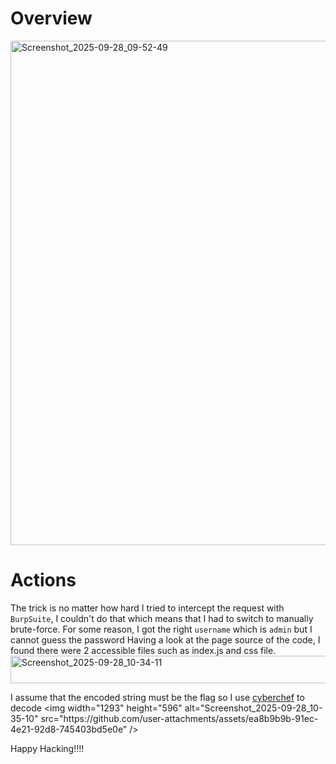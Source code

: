 # Overview
<img width="1920" height="807" alt="Screenshot_2025-09-28_09-52-49" src="https://github.com/user-attachments/assets/984c656d-2a4f-45c5-82f2-aa1f09b553b6" />

# Actions
The trick is no matter how hard I tried to intercept the request with `BurpSuite`, I couldn't do that which means that I had to switch to manually brute-force. For some reason, I got the right `username` which is `admin` but I cannot guess the password
Having a look at the page source of the code, I found there were 2  accessible files such as index.js and css file.
<img width="1920" height="44" alt="Screenshot_2025-09-28_10-34-11" src="https://github.com/user-attachments/assets/a8932d76-0e05-4a7d-b30c-5f454bc4878c" />

I assume that the encoded string must be the flag so I use [cyberchef](https://gchq.github.io/CyberChef/#recipe=From_Base64('A-Za-z0-9%2B/%3D',true,false)&input=Y0dsamIwTlVSbnMxTTNKMk0zSmZOVE55ZGpOeVh6VXpjbll6Y2w4MU0zSjJNM0pmTlROeWRqTnlmUQ) to decode 
<img width="1293" height="596" alt="Screenshot_2025-09-28_10-35-10" src="https://github.com/user-attachments/assets/ea8b9b9b-91ec-4e21-92d8-745403bd5e0e" />

Happy Hacking!!!!
